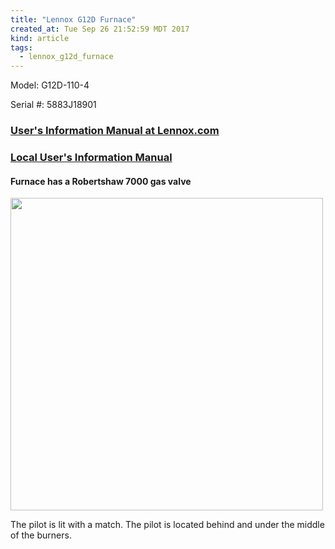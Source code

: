 ```yaml
---
title: "Lennox G12D Furnace"
created_at: Tue Sep 26 21:52:59 MDT 2017
kind: article
tags:
  - lennox_g12d_furnace
---
```


Model: G12D-110-4

Serial #: 5883J18901

<h3>
  <a href="http://www.lennox.com/lib/legacy-res/pdfs/manuals/lennox_g12_manual.pdf" target="_blank">User's Information Manual at Lennox.com</a>
</h3>

<h3>
  <a href="/assets/pdf/lennox-g12-furnace-users-information-manual.pdf" target="_blank">Local User's Information Manual</a>
</h3>

<h4>Furnace has a Robertshaw 7000 gas valve</h4>

<img src="/assets/images/lennox-robertshaw-7000-gas-valve.png" width="500px">

The pilot is lit with a match.
The pilot is located behind and under the middle of the burners.

<!--
html boilerplate
<a href="" target="_blank"></a>
<a name=""></a>
<img src="" width="400px">
<ul>
  <li></li>
</ul>
<pre>
</pre>
<p style="margin-bottom: 2em;"></p>
<hr style="border: 0; height: 3px; background: #333; background-image: linear-gradient(to right, #ccc, #333, #ccc);">
<pre><code>
</code></pre>
<math xmlns='http://www.w3.org/1998/Math/MathML' display='block'>
</math>
-->
